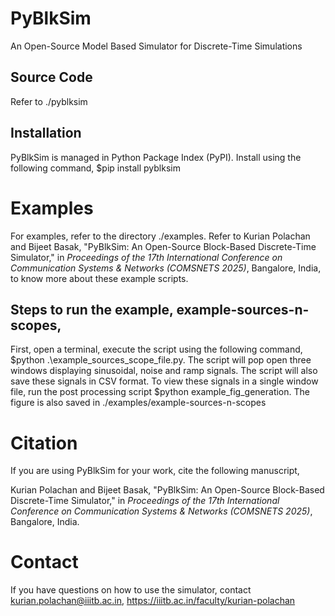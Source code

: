 # PyBlkSim
An Open-Source Model Based Simulator for Discrete-Time Simulations

## Source Code 
Refer to ./pyblksim

## Installation
PyBlkSim is managed in Python Package Index (PyPI). Install using the following command, $pip install pyblksim

# Examples

For examples, refer to the directory ./examples. Refer to Kurian Polachan and Bijeet Basak, "PyBlkSim: An Open-Source Block-Based Discrete-Time Simulator," in *Proceedings of the 17th International Conference on Communication Systems & Networks (COMSNETS 2025)*, Bangalore, India, to know more about these example scripts.

## Steps to run the example, example-sources-n-scopes,

First, open a terminal, execute the script using the following command, $python .\example_sources_scope_file.py. The script will pop open three windows displaying sinusoidal, noise and ramp signals. The script will also save these signals in CSV format. To view these signals in a single window file, run the post processing script $python example_fig_generation. The figure is also saved in ./examples/example-sources-n-scopes

# Citation
If you are using PyBlkSim for your work, cite the following manuscript, 

Kurian Polachan and Bijeet Basak, "PyBlkSim: An Open-Source Block-Based Discrete-Time Simulator," in *Proceedings of the 17th International Conference on Communication Systems & Networks (COMSNETS 2025)*, Bangalore, India.

# Contact
If you have questions on how to use the simulator, contact kurian.polachan@iiitb.ac.in, https://iiitb.ac.in/faculty/kurian-polachan
